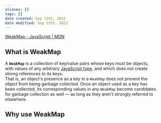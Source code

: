 ```yaml
---
aliases: []
tags: []
date created: Sep 13th, 2022
date modified: Sep 13th, 2022
---
```

[WeakMap - JavaScript | MDN](https://developer.mozilla.org/en-US/docs/Web/JavaScript/Reference/Global_Objects/WeakMap)
## What is WeakMap
A **`WeakMap`** is a collection of key/value pairs whose keys must be objects, with values of any arbitrary [JavaScript type](https://developer.mozilla.org/en-US/docs/Web/JavaScript/Data_structures#javascript_types), and which does not create strong references to its keys.  
That is, an object's presence as a key in a `WeakMap` does not prevent the object from being garbage collected. Once an object used as a key has been collected, its corresponding values in any `WeakMap` become candidates for garbage collection as well — as long as they aren't strongly referred to elsewhere.

## Why use WeakMap
